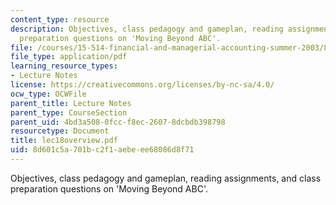 ```yaml
---
content_type: resource
description: Objectives, class pedagogy and gameplan, reading assignments, and class
  preparation questions on 'Moving Beyond ABC'.
file: /courses/15-514-financial-and-managerial-accounting-summer-2003/8d601c5a701bc2f1aebeee68086d8f71_lec18overview.pdf
file_type: application/pdf
learning_resource_types:
- Lecture Notes
license: https://creativecommons.org/licenses/by-nc-sa/4.0/
ocw_type: OCWFile
parent_title: Lecture Notes
parent_type: CourseSection
parent_uid: 4bd3a508-0fcc-f8ec-2607-8dcbdb398798
resourcetype: Document
title: lec18overview.pdf
uid: 8d601c5a-701b-c2f1-aebe-ee68086d8f71
---
```

Objectives, class pedagogy and gameplan, reading assignments, and class preparation questions on 'Moving Beyond ABC'.